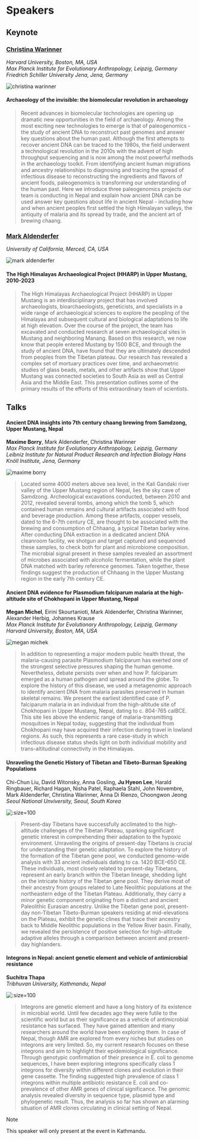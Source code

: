 # Speakers

## Keynote

<!-- ### Ram Bahadur Kunwar

Opening talk - Need abstract-->


### [Christina Warinner](https://anthropology.fas.harvard.edu/people/christina-warinner)
*Harvard University, Boston, MA, USA*  
*Max Planck Institute for Evolutionary Anthropology, Leipzig, Germany*  
*Friedrich Schiller University Jena, Jena, Germany*  

![christina warinner](_media/christina_warinner.png ':size=100')  

#### Archaeology of the invisible: the biomolecular revolution in archaeology

> Recent advances in biomolecular technologies are opening up dramatic new opportunities in the field of archaeology. Among the most exciting new technologies to emerge is that of paleogenomics - the study of ancient DNA to reconstruct past genomes and answer key questions about the human past. Although the first attempts to recover ancient DNA can be traced to the 1980s, the field underwent a technological revolution in the 2010s with the advent of high throughput sequencing and is now among the most powerful methods in the archaeology toolkit. From identifying ancient human migrations and ancestry relationships to diagnosing and tracing the spread of infectious disease to reconstructing the ingredients and flavors of ancient foods, paleogenomics is transforming our understanding of the human past. Here we introduce three paleogenomics projects our team is conducting in Nepal and explain how ancient DNA can be used answer key questions about life in ancient Nepal - including how and when ancient peoples first settled the high Himalayan valleys, the antiquity of malaria and its spread by trade, and the ancient art of brewing chaang. 

### [Mark Aldenderfer](https://en.wikipedia.org/wiki/Mark_Aldenderfer)
*University of California, Merced, CA, USA*  

![mark aldenderfer](_media/mark_aldenderfer.png ':size=100')

#### The High Himalayas Archaeological Project (HHARP) in Upper Mustang, 2010-2023

> The High Himalayas Archaeological Project (HHARP) in Upper Mustang is an interdisciplinary project that has involved archaeologists, bioarchaeologists, geneticists, and specialists in a wide range of archaeological sciences to explore the peopling of the Himalayas and subsequent cultural and biological adaptations to life at high elevation. Over the course of the project, the team has excavated and conducted research at seven archaeological sites in Mustang and neighboring Manang. Based on this research, we now know that people entered Mustang by 1500 BCE, and through the study of ancient DNA, have found that they are ultimately descended from peoples from the Tibetan plateau. Our research has revealed a complex set of mortuary practices over time, and archaeometric studies of glass beads, metals, and other artifacts show that Upper Mustang was connected societies to South Asia as well as Central Asia and the Middle East. This presentation outlines some of the primary results of the efforts of this extraordinary team of scientists. 

## Talks

#### Ancient DNA insights into 7th century chaang brewing from Samdzong, Upper Mustang, Nepal

**Maxime Borry**, Mark Aldenderfer, Christina Warinner  
*Max Planck Institute for Evolutionary Anthropology, Leipzig, Germany*  
*Leibniz Institute for Natural Product Research and Infection Biology Hans Knöll Institute, Jena, Germany*  

![maxime borry](_media/maxime_borry.jpg ':size=100')

> Located some 4000 meters above sea level, in the Kali Gandaki river valley of the Upper Mustang region of Nepal, lies the sky cave of Samdzong. Archeological excavations conducted, between 2010 and 2012, revealed several tombs, among which the tomb 5, which contained human remains and cultural artifacts associated with food and beverage production. Among these artifacts, copper vessels, dated to the 6-7th century CE, are thought to be associated with the brewing and consumption of Chhaang, a typical Tibetan barley wine. After conducting DNA extraction in a dedicated ancient DNA cleanroom facility, we shotgun and target captured and sequenced these samples, to check both for plant and microbiome composition. The microbial signal present in these samples revealed an assortment of microbes associated with alcoholic fermentation, while the plant DNA matched with barley reference genomes. Taken together, these findings suggest the production of Chhaang in the Upper Mustang region in the early 7th century CE.

#### Ancient DNA evidence for Plasmodium falciparum malaria at the high-altitude site of Chokhopani in Upper Mustang, Nepal

**Megan Michel**, Eirini Skourtanioti, Mark Aldenderfer, Christina Warinner, Alexander Herbig, Johannes Krause  
*Max Planck Institute for Evolutionary Anthropology, Leipzig, Germany*  
*Harvard University, Boston, MA, USA*  

![megan michek](_media/megan_michel.jpg ':size=100')

> In addition to representing a major modern public health threat, the malaria-causing parasite Plasmodium falciparum has exerted one of the strongest selective pressures shaping the human genome. Nevertheless, debate persists over when and how P. falciparum emerged as a human pathogen and spread around the globe. To explore the history of this disease, we used a metagenomic approach to identify ancient DNA from malaria parasites preserved in human skeletal remains. We present the earliest identified case of P. falciparum malaria in an individual from the high-altitude site of Chokhopani in Upper Mustang, Nepal, dating to c. 804-765 calBCE. This site lies above the endemic range of malaria-transmitting mosquitoes in Nepal today, suggesting that the individual from Chokhopani may have acquired their infection during travel in lowland regions. As such, this represents a rare case-study in which infectious disease status sheds light on both individual mobility and trans-altitudinal connectivity in the Himalayas.

#### Unraveling the Genetic History of Tibetan and Tibeto-Burman Speaking Populations

Chi-Chun Liu, David Witonsky, Anna Gosling, **Ju Hyeon Lee**, Harald Ringbauer, Richard Hagan, Nisha Patel, Raphaela Stahl, John Novembre, Mark Aldenderfer, Christina Warinner, Anna Di Rienzo, Choongwon Jeong  
*Seoul National Unviversity, Seoul, South Korea*

![](_media/juhyeon_lee.jpg ':size=100')

> Present-day Tibetans have successfully acclimated to the high-altitude challenges of the Tibetan Plateau, sparking significant genetic interest in comprehending their adaptation to the hypoxic environment. Unraveling the origins of present-day Tibetans is crucial for understanding their genetic adaptation. To explore the history of the formation of the Tibetan gene pool, we conducted genome-wide analysis with 33 ancient individuals dating to ca. 1420 BCE–650 CE. These individuals, most closely related to present-day Tibetans, represent an early branch within the Tibetan lineage, shedding light on the intricate history of the Tibetan gene pool. They derive most of their ancestry from groups related to Late Neolithic populations at the northeastern edge of the Tibetan Plateau. Additionally, they carry a minor genetic component originating from a distinct and ancient Paleolithic Eurasian ancestry. Unlike the Tibetan gene pool, present-day non-Tibetan Tibeto-Burman speakers residing at mid-elevations on the Plateau, exhibit the genetic clines that trace their ancestry back to Middle Neolithic populations in the Yellow River basin. Finally, we revealed the persistence of positive selection for high-altitude adaptive alleles through a comparison between ancient and present-day highlanders.

#### Integrons in Nepal: ancient genetic element and vehicle of antimicrobial resistance

**Suchitra Thapa**  
*Tribhuvan University, Kathmandu, Nepal*

![](_media/suchitra_thapa.jpg ':size=100')

> Integrons are genetic element and have a long history of its existence in microbial world. Until few decades ago they were futile to the scientific world but as their significance as a vehicle of antimicrobial resistance has surfaced. They have gained attention and many researchers around the world have been exploring them. In case of Nepal, though AMR are explored from every niches but studies on integrons are very limited. So, my current research focuses on these integrons and aim to highlight their epidemiological significance. Through genotypic confirmation of their presence in E. coli to genome sequences, I have been exploring integrons specifically class 1 integrons for diversity within different clones and evolution in their gene cassette. The finding suggested high prevalence of class 1 integrons within multiple antibiotic resistance E. coli and co-prevalence of other AMR genes of clinical significance. The genomic analysis revealed diversity in sequence type, plasmid type and phylogenetic result. Thus, the analysis so far has shown an alarming situation of AMR clones circulating in clinical setting of Nepal.

> [!NOTE]
> This speaker will only present at the event in Kathmandu.
